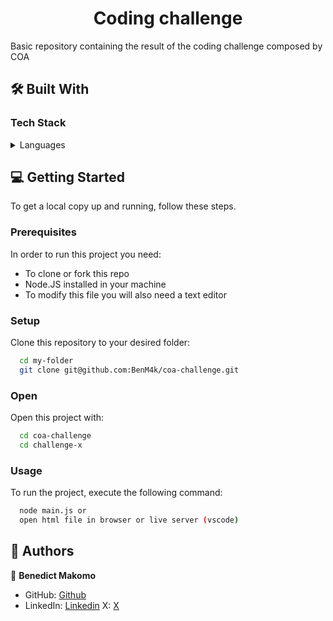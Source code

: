 <a name="readme-top"></a>

<div align="center">
    <h1><b>Coding  challenge</b></h1>
</div>

<p>Basic repository containing the result of the coding challenge composed by COA</p>
</div>

## 🛠 Built With <a name="built-with"></a>

### Tech Stack <a name="tech-stack"></a>

<details>
  <summary>Languages</summary>
  <ul>
    <li>HTML & CSS</li>
    <li>JavaScript</li>
  </ul>
</details>

<!-- GETTING STARTED -->

## 💻 Getting Started <a name="getting-started"></a>

To get a local copy up and running, follow these steps.

### Prerequisites

In order to run this project you need:

- To clone or fork this repo
- Node.JS installed in your machine
- To modify this file you will also need a text editor

### Setup

Clone this repository to your desired folder:

```sh
  cd my-folder
  git clone git@github.com:BenM4k/coa-challenge.git
```

### Open

Open this project with:

```sh
  cd coa-challenge
  cd challenge-x
```

### Usage

To run the project, execute the following command:

```sh
  node main.js or
  open html file in browser or live server (vscode)
```

<!-- AUTHORS -->

## 👥 Authors <a name="authors"></a>

👤 **Benedict Makomo**

- GitHub: [Github](https://github.com/BenM4k)
- LinkedIn: [Linkedin](https://www.linkedin.com/in/benedict-makomo/)
  X: [X](https://twitter.com/______ANOMALY)
